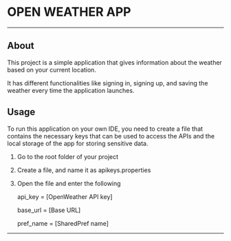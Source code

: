 # OPEN WEATHER APP
---

## About
This project is a simple application that gives information about the weather based on your current location.

It has different functionalities like signing in, signing up, and saving the weather every time the application launches.


## Usage
To run this application on your own IDE, you need to create a file that contains the necessary keys that can be used to access the APIs and the local storage of the app for storing sensitive data.

1. Go to the root folder of your project
2. Create a file, and name it as apikeys.properties
3. Open the file and enter the following

   api_key = [OpenWeather API key]
   
   base_url = [Base URL]

   pref_name = [SharedPref name]

---
